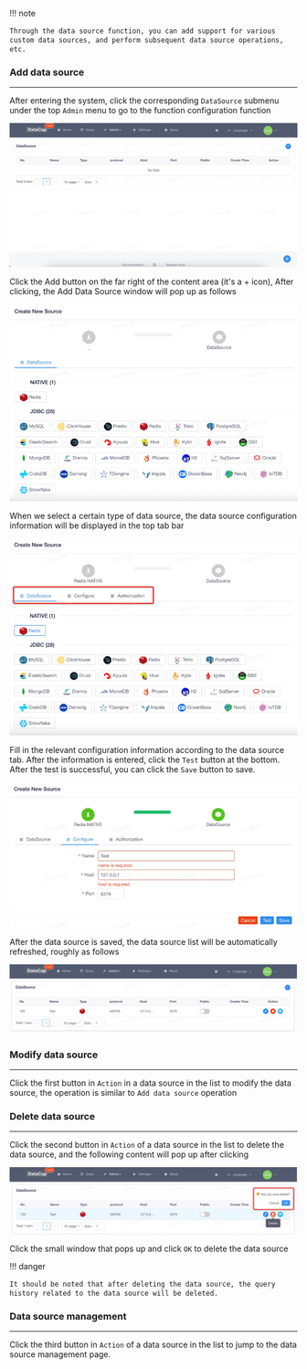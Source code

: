 !!! note

    Through the data source function, you can add support for various custom data sources, and perform subsequent data source operations, etc.

### Add data source

---

After entering the system, click the corresponding `DataSource` submenu under the top `Admin` menu to go to the function configuration function

![img.png](img.png)

Click the Add button on the far right of the content area (it's a + icon), After clicking, the Add Data Source window will pop up as follows

![img_1.png](img_1.png)

When we select a certain type of data source, the data source configuration information will be displayed in the top tab bar

![img_2.png](img_2.png)

Fill in the relevant configuration information according to the data source tab. After the information is entered, click the `Test` button at the bottom. After the test is successful, you can click the `Save` button to save.

![img_3.png](img_3.png)

After the data source is saved, the data source list will be automatically refreshed, roughly as follows

![img_4.png](img_4.png)

### Modify data source

---

Click the first button in `Action` in a data source in the list to modify the data source, the operation is similar to `Add data source` operation

### Delete data source

---

Click the second button in `Action` of a data source in the list to delete the data source, and the following content will pop up after clicking

![img_5.png](img_5.png)

Click the small window that pops up and click `OK` to delete the data source

!!! danger

    It should be noted that after deleting the data source, the query history related to the data source will be deleted.

### Data source management

---

Click the third button in `Action` of a data source in the list to jump to the data source management page.
